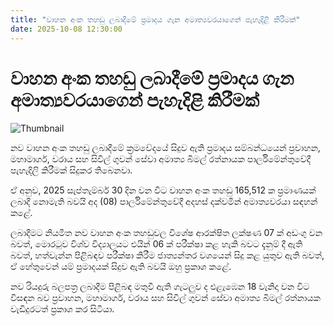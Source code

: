 ```yaml
---
title: "වාහන අංක තහඩු ලබාදීමේ ප්‍රමාදය ගැන අමාත්‍යවරයාගෙන් පැහැදිළි කිරීමක්"
date: 2025-10-08 12:30:00
---
```


# වාහන අංක තහඩු ලබාදීමේ ප්‍රමාදය ගැන අමාත්‍යවරයාගෙන් පැහැදිළි කිරීමක්

![Thumbnail](https://helakuru.sgp1.cdn.digitaloceanspaces.com/esana/images/lib/number-plate[1].jpg)

නව වාහන අංක තහඩු ලබාදීමේ ක්‍රමවේදයේ සිදුව ඇති ප්‍රමාදය සම්බන්ධයෙන් ප්‍රවාහන, මහාමාර්ග, වරාය සහ සිවිල් ගුවන් සේවා අමාත්‍ය බිමල් රත්නායක පාර්ලිමේන්තුවේදී පැහැදිලි කිරීමක් සිදුකර තිබෙනවා.

ඒ අනුව, 2025 සැප්තැම්බර් 30 දින වන විට වාහන අංක තහඩු 165,512 ක ප්‍රමාණයක් ලබාදී නොමැති බවයි අද (08) පාර්ලිමේන්තුවේදී අදහස් දක්වමින් අමාත්‍යවරයා සඳහන් කළේ.

ලබාදීමට නියමිත නව වාහන අංක තහඩුවල විශේෂ ආරක්ෂිත ලක්ෂණ 07 ක් අඩංගු වන බවත්, මොරටුව විශ්ව විද්‍යාලයට එයින් 06 ක් පරීක්ෂා කළ හැකි බවට දැනුම් දී ඇති බවත්, හත්වැන්න පිළිබඳව පරීක්ෂා කිරීම ජාත්‍යන්තර වශයෙන් සිදු කළ යුතුව ඇති බවත්, ඒ හේතුවෙන් යම් ප්‍රමාදයක් සිදුව ඇති බවයි ඔහු ප්‍රකාශ කළේ.

නව රියදුරු බලපත්‍ර ලබාදීම පිළිබඳ මතුවී ඇති ගැටලුව ද එළැඹෙන 18 වැනිදා වන විට විසඳන බව ප්‍රවාහන, මහාමාර්ග, වරාය සහ සිවිල් ගුවන් සේවා අමාත්‍ය බිමල් රත්නායක වැඩිදුරටත් ප්‍රකාශ කර සිටියා.

